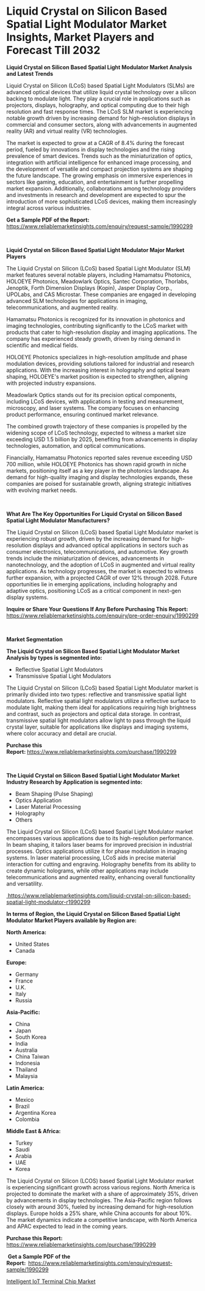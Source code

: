 <p><h1>Liquid Crystal on Silicon Based Spatial Light Modulator Market Insights, Market Players and Forecast Till 2032</h1></p><p><strong>Liquid Crystal on Silicon Based Spatial Light Modulator Market Analysis and Latest Trends</strong></p>
<p><p>Liquid Crystal on Silicon (LCoS) based Spatial Light Modulators (SLMs) are advanced optical devices that utilize liquid crystal technology over a silicon backing to modulate light. They play a crucial role in applications such as projectors, displays, holography, and optical computing due to their high resolution and fast response times. The LCoS SLM market is experiencing notable growth driven by increasing demand for high-resolution displays in commercial and consumer sectors, along with advancements in augmented reality (AR) and virtual reality (VR) technologies.</p><p>The market is expected to grow at a CAGR of 8.4% during the forecast period, fueled by innovations in display technologies and the rising prevalence of smart devices. Trends such as the miniaturization of optics, integration with artificial intelligence for enhanced image processing, and the development of versatile and compact projection systems are shaping the future landscape. The growing emphasis on immersive experiences in sectors like gaming, education, and entertainment is further propelling market expansion. Additionally, collaborations among technology providers and investments in research and development are expected to spur the introduction of more sophisticated LCoS devices, making them increasingly integral across various industries.</p></p>
<p><strong>Get a Sample PDF of the Report:&nbsp;</strong> <a href="https://www.reliablemarketinsights.com/enquiry/request-sample/1990299?utm_campaign=2450&utm_medium=2&utm_source=Github&utm_content=ia&utm_term=13022025&utm_id=liquid-crystal-on-silicon-based-spatial-light-modulator">https://www.reliablemarketinsights.com/enquiry/request-sample/1990299</a></p>
<p>&nbsp;</p>
<p><strong>Liquid Crystal on Silicon Based Spatial Light Modulator Major Market Players</strong></p>
<p><p>The Liquid Crystal on Silicon (LCoS) based Spatial Light Modulator (SLM) market features several notable players, including Hamamatsu Photonics, HOLOEYE Photonics, Meadowlark Optics, Santec Corporation, Thorlabs, Jenoptik, Forth Dimension Displays (Kopin), Jasper Display Corp., UPOLabs, and CAS Microstar. These companies are engaged in developing advanced SLM technologies for applications in imaging, telecommunications, and augmented reality.</p><p>Hamamatsu Photonics is recognized for its innovation in photonics and imaging technologies, contributing significantly to the LCoS market with products that cater to high-resolution display and imaging applications. The company has experienced steady growth, driven by rising demand in scientific and medical fields.</p><p>HOLOEYE Photonics specializes in high-resolution amplitude and phase modulation devices, providing solutions tailored for industrial and research applications. With the increasing interest in holography and optical beam shaping, HOLOEYE's market position is expected to strengthen, aligning with projected industry expansions.</p><p>Meadowlark Optics stands out for its precision optical components, including LCoS devices, with applications in testing and measurement, microscopy, and laser systems. The company focuses on enhancing product performance, ensuring continued market relevance.</p><p>The combined growth trajectory of these companies is propelled by the widening scope of LCoS technology, expected to witness a market size exceeding USD 1.5 billion by 2025, benefiting from advancements in display technologies, automation, and optical communications.</p><p>Financially, Hamamatsu Photonics reported sales revenue exceeding USD 700 million, while HOLOEYE Photonics has shown rapid growth in niche markets, positioning itself as a key player in the photonics landscape. As demand for high-quality imaging and display technologies expands, these companies are poised for sustainable growth, aligning strategic initiatives with evolving market needs.</p></p>
<p>&nbsp;</p>
<p><strong>What Are The Key Opportunities For Liquid Crystal on Silicon Based Spatial Light Modulator Manufacturers?</strong></p>
<p><p>The Liquid Crystal on Silicon (LCoS) based Spatial Light Modulator market is experiencing robust growth, driven by the increasing demand for high-resolution displays and advanced optical applications in sectors such as consumer electronics, telecommunications, and automotive. Key growth trends include the miniaturization of devices, advancements in nanotechnology, and the adoption of LCoS in augmented and virtual reality applications. As technology progresses, the market is expected to witness further expansion, with a projected CAGR of over 12% through 2028. Future opportunities lie in emerging applications, including holography and adaptive optics, positioning LCoS as a critical component in next-gen display systems.</p></p>
<p><strong>Inquire or Share Your Questions If Any Before Purchasing This Report:</strong> <a href="https://www.reliablemarketinsights.com/enquiry/pre-order-enquiry/1990299?utm_campaign=2450&utm_medium=2&utm_source=Github&utm_content=ia&utm_term=13022025&utm_id=liquid-crystal-on-silicon-based-spatial-light-modulator">https://www.reliablemarketinsights.com/enquiry/pre-order-enquiry/1990299</a></p>
<p>&nbsp;</p>
<p><strong>Market Segmentation</strong></p>
<p><strong>The Liquid Crystal on Silicon Based Spatial Light Modulator Market Analysis by types is segmented into:</strong></p>
<p><ul><li>Reflective Spatial Light Modulators</li><li>Transmissive Spatial Light Modulators</li></ul></p>
<p><p>The Liquid Crystal on Silicon (LCoS) based Spatial Light Modulator market is primarily divided into two types: reflective and transmissive spatial light modulators. Reflective spatial light modulators utilize a reflective surface to modulate light, making them ideal for applications requiring high brightness and contrast, such as projectors and optical data storage. In contrast, transmissive spatial light modulators allow light to pass through the liquid crystal layer, suitable for applications like displays and imaging systems, where color accuracy and detail are crucial.</p></p>
<p><strong>Purchase this Report:&nbsp;</strong><a href="https://www.reliablemarketinsights.com/purchase/1990299?utm_campaign=2450&utm_medium=2&utm_source=Github&utm_content=ia&utm_term=13022025&utm_id=liquid-crystal-on-silicon-based-spatial-light-modulator">https://www.reliablemarketinsights.com/purchase/1990299</a></p>
<p>&nbsp;</p>
<p><strong>The Liquid Crystal on Silicon Based Spatial Light Modulator Market Industry Research by Application is segmented into:</strong></p>
<p><ul><li>Beam Shaping (Pulse Shaping)</li><li>Optics Application</li><li>Laser Material Processing</li><li>Holography</li><li>Others</li></ul></p>
<p><p>The Liquid Crystal on Silicon (LCoS) based Spatial Light Modulator market encompasses various applications due to its high-resolution performance. In beam shaping, it tailors laser beams for improved precision in industrial processes. Optics applications utilize it for phase modulation in imaging systems. In laser material processing, LCoS aids in precise material interaction for cutting and engraving. Holography benefits from its ability to create dynamic holograms, while other applications may include telecommunications and augmented reality, enhancing overall functionality and versatility.</p></p>
<p><a href="https://www.reliablemarketinsights.com/liquid-crystal-on-silicon-based-spatial-light-modulator-r1990299?utm_campaign=2450&utm_medium=2&utm_source=Github&utm_content=ia&utm_term=13022025&utm_id=liquid-crystal-on-silicon-based-spatial-light-modulator">&nbsp;https://www.reliablemarketinsights.com/liquid-crystal-on-silicon-based-spatial-light-modulator-r1990299</a></p>
<p><strong>In terms of Region, the Liquid Crystal on Silicon Based Spatial Light Modulator Market Players available by Region are:</strong></p>
<p>
    <p> <strong> North America: </strong>
        <ul>
            <li>United States</li>
            <li>Canada</li>
        </ul>
        </p> 
    <p> <strong> Europe: </strong>
        <ul>
            <li>Germany</li>
            <li>France</li>
            <li>U.K.</li>
            <li>Italy</li>
            <li>Russia</li>
        </ul>
        </p> 
    <p> <strong> Asia-Pacific: </strong>
        <ul>
            <li>China</li>
            <li>Japan</li>
            <li>South Korea</li>
            <li>India</li>
            <li>Australia</li>
            <li>China Taiwan</li>
            <li>Indonesia</li>
            <li>Thailand</li>
            <li>Malaysia</li>
        </ul>
        </p> 
    <p> <strong> Latin America: </strong>
        <ul>
            <li>Mexico</li>
            <li>Brazil</li>
            <li>Argentina Korea</li>
            <li>Colombia</li>
        </ul>
        </p> 
    <p> <strong> Middle East & Africa: </strong>
        <ul>
            <li>Turkey</li>
            <li>Saudi</li>
            <li>Arabia</li>
            <li>UAE</li>
            <li>Korea</li>
        </ul>
    </p>
    </p>
<p><p>The Liquid Crystal on Silicon (LCOS) based Spatial Light Modulator market is experiencing significant growth across various regions. North America is projected to dominate the market with a share of approximately 35%, driven by advancements in display technologies. The Asia-Pacific region follows closely with around 30%, fueled by increasing demand for high-resolution displays. Europe holds a 25% share, while China accounts for about 10%. The market dynamics indicate a competitive landscape, with North America and APAC expected to lead in the coming years.</p></p>
<p><strong>Purchase this Report: </strong><a href="https://www.reliablemarketinsights.com/purchase/1990299?utm_campaign=2450&utm_medium=2&utm_source=Github&utm_content=ia&utm_term=13022025&utm_id=liquid-crystal-on-silicon-based-spatial-light-modulator">https://www.reliablemarketinsights.com/purchase/1990299</a></p>
<p>&nbsp;<strong>Get a Sample PDF of the Report:&nbsp;&nbsp;</strong><a href="https://www.reliablemarketinsights.com/enquiry/request-sample/1990299?utm_campaign=2450&utm_medium=2&utm_source=Github&utm_content=ia&utm_term=13022025&utm_id=liquid-crystal-on-silicon-based-spatial-light-modulator">https://www.reliablemarketinsights.com/enquiry/request-sample/1990299</a></p>
<p><strong></strong></p>
<p><p><a href="https://github.com/laajzervo/Market-Research-Report-List-1/blob/main/intelligent-iot-terminal-chip-market.md?utm_campaign=2450&utm_medium=2&utm_source=Github&utm_content=ia&utm_term=13022025&utm_id=liquid-crystal-on-silicon-based-spatial-light-modulator">Intelligent IoT Terminal Chip Market</a></p></p>